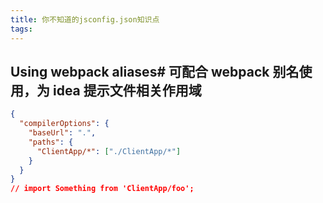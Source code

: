 ```yaml
---
title: 你不知道的jsconfig.json知识点
tags:
---
```


## Using webpack aliases# 可配合 webpack 别名使用，为 idea 提示文件相关作用域

```json
{
  "compilerOptions": {
    "baseUrl": ".",
    "paths": {
      "ClientApp/*": ["./ClientApp/*"]
    }
  }
}
// import Something from 'ClientApp/foo';
```
